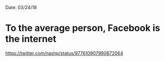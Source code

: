 Date: 03/24/18

# To the average person, Facebook is the internet

https://twitter.com/nashp/status/977610907990872064